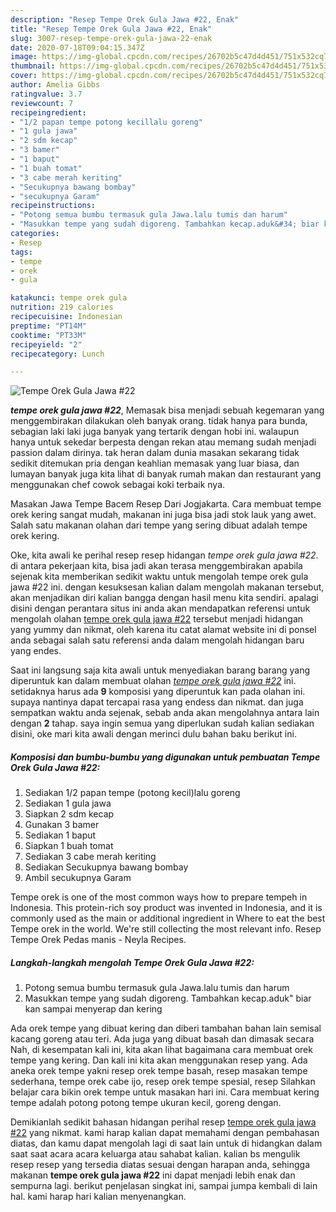 ```yaml
---
description: "Resep Tempe Orek Gula Jawa #22, Enak"
title: "Resep Tempe Orek Gula Jawa #22, Enak"
slug: 3007-resep-tempe-orek-gula-jawa-22-enak
date: 2020-07-18T09:04:15.347Z
image: https://img-global.cpcdn.com/recipes/26702b5c47d4d451/751x532cq70/tempe-orek-gula-jawa-22-foto-resep-utama.jpg
thumbnail: https://img-global.cpcdn.com/recipes/26702b5c47d4d451/751x532cq70/tempe-orek-gula-jawa-22-foto-resep-utama.jpg
cover: https://img-global.cpcdn.com/recipes/26702b5c47d4d451/751x532cq70/tempe-orek-gula-jawa-22-foto-resep-utama.jpg
author: Amelia Gibbs
ratingvalue: 3.7
reviewcount: 7
recipeingredient:
- "1/2 papan tempe potong kecillalu goreng"
- "1 gula jawa"
- "2 sdm kecap"
- "3 bamer"
- "1 baput"
- "1 buah tomat"
- "3 cabe merah keriting"
- "Secukupnya bawang bombay"
- "secukupnya Garam"
recipeinstructions:
- "Potong semua bumbu termasuk gula Jawa.lalu tumis dan harum"
- "Masukkan tempe yang sudah digoreng. Tambahkan kecap.aduk&#34; biar kan sampai menyerap dan kering"
categories:
- Resep
tags:
- tempe
- orek
- gula

katakunci: tempe orek gula 
nutrition: 219 calories
recipecuisine: Indonesian
preptime: "PT14M"
cooktime: "PT33M"
recipeyield: "2"
recipecategory: Lunch

---
```



![Tempe Orek Gula Jawa #22](https://img-global.cpcdn.com/recipes/26702b5c47d4d451/751x532cq70/tempe-orek-gula-jawa-22-foto-resep-utama.jpg)

<b><i>tempe orek gula jawa #22</i></b>, Memasak bisa menjadi sebuah kegemaran yang menggembirakan dilakukan oleh banyak orang. tidak hanya para bunda, sebagian laki laki juga banyak yang tertarik dengan hobi ini. walaupun hanya untuk sekedar berpesta dengan rekan atau memang sudah menjadi passion dalam dirinya. tak heran dalam dunia masakan sekarang tidak sedikit ditemukan pria dengan keahlian memasak yang luar biasa, dan lumayan banyak juga kita lihat di banyak rumah makan dan restaurant yang menggunakan chef cowok sebagai koki terbaik nya.

Masakan Jawa Tempe Bacem Resep Dari Jogjakarta. Cara membuat tempe orek kering sangat mudah, makanan ini juga bisa jadi stok lauk yang awet. Salah satu makanan olahan dari tempe yang sering dibuat adalah tempe orek kering.

Oke, kita awali ke perihal resep resep hidangan <i>tempe orek gula jawa #22</i>. di antara pekerjaan kita, bisa jadi akan terasa menggembirakan apabila sejenak kita memberikan sedikit waktu untuk mengolah tempe orek gula jawa #22 ini. dengan kesuksesan kalian dalam mengolah makanan tersebut, akan menjadikan diri kalian bangga dengan hasil menu kita sendiri. apalagi disini dengan perantara situs ini anda akan mendapatkan referensi untuk mengolah olahan <u>tempe orek gula jawa #22</u> tersebut menjadi hidangan yang yummy dan nikmat, oleh karena itu catat alamat website ini di ponsel anda sebagai salah satu referensi anda dalam mengolah hidangan baru yang endes.


Saat ini langsung saja kita awali untuk menyediakan barang barang yang diperuntuk kan dalam membuat olahan <u><i>tempe orek gula jawa #22</i></u> ini. setidaknya harus ada <b>9</b> komposisi yang diperuntuk kan pada olahan ini. supaya nantinya dapat tercapai rasa yang endess dan nikmat. dan juga sempatkan waktu anda sejenak, sebab anda akan mengolahnya antara lain dengan <b>2</b> tahap. saya ingin semua yang diperlukan sudah kalian sediakan disini, oke mari kita awali dengan merinci dulu bahan baku berikut ini.

<!--inarticleads1-->

##### Komposisi dan bumbu-bumbu yang digunakan untuk pembuatan Tempe Orek Gula Jawa #22:

1. Sediakan 1/2 papan tempe (potong kecil)lalu goreng
1. Sediakan 1 gula jawa
1. Siapkan 2 sdm kecap
1. Gunakan 3 bamer
1. Sediakan 1 baput
1. Siapkan 1 buah tomat
1. Sediakan 3 cabe merah keriting
1. Sediakan Secukupnya bawang bombay
1. Ambil secukupnya Garam


Tempe orek is one of the most common ways how to prepare tempeh in Indonesia. This protein-rich soy product was invented in Indonesia, and it is commonly used as the main or additional ingredient in Where to eat the best Tempe orek in the world. We&#39;re still collecting the most relevant info. Resep Tempe Orek Pedas manis - Neyla Recipes. 

<!--inarticleads2-->

##### Langkah-langkah mengolah Tempe Orek Gula Jawa #22:

1. Potong semua bumbu termasuk gula Jawa.lalu tumis dan harum
1. Masukkan tempe yang sudah digoreng. Tambahkan kecap.aduk&#34; biar kan sampai menyerap dan kering


Ada orek tempe yang dibuat kering dan diberi tambahan bahan lain semisal kacang goreng atau teri. Ada juga yang dibuat basah dan dimasak secara Nah, di kesempatan kali ini, kita akan lihat bagaimana cara membuat orek tempe yang kering. Dan kali ini kita akan menggunakan resep yang. Ada aneka orek tempe yakni resep orek tempe basah, resep masakan tempe sederhana, tempe orek cabe ijo, resep orek tempe spesial, resep Silahkan belajar cara bikin orek tempe untuk masakan hari ini. Cara membuat kering tempe adalah potong potong tempe ukuran kecil, goreng dengan. 

Demikianlah sedikit bahasan hidangan perihal resep <u>tempe orek gula jawa #22</u> yang nikmat. kami harap kalian dapat memahami dengan pembahasan diatas, dan kamu dapat mengolah lagi di saat lain untuk di hidangkan dalam saat saat acara acara keluarga atau sahabat kalian. kalian bs mengulik resep resep yang tersedia diatas sesuai dengan harapan anda, sehingga makanan <b>tempe orek gula jawa #22</b> ini dapat menjadi lebih enak dan sempurna lagi. berikut penjelasan singkat ini, sampai jumpa kembali di lain hal. kami harap hari kalian menyenangkan.
